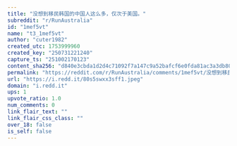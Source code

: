 ```yaml
---
title: "没想到移民韩国的中国人这么多，仅次于美国。"
subreddit: "r/RunAustralia"
id: "1mef5vt"
name: "t3_1mef5vt"
author: "cuter1982"
created_utc: 1753999960
created_key: "250731221240"
capture_ts: "251002170123"
content_sha256: "d840e3cbda1d2d4c71092f7a147c9a52bafcf6e0fda81ac3a3db80cc8301a0ab"
permalink: "https://reddit.com/r/RunAustralia/comments/1mef5vt/没想到移民韩国的中国人这么多仅次于美国/"
url: "https://i.redd.it/80s5swxx3sff1.jpeg"
domain: "i.redd.it"
ups: 1
upvote_ratio: 1.0
num_comments: 0
link_flair_text: ""
link_flair_css_class: ""
over_18: false
is_self: false
---
```


